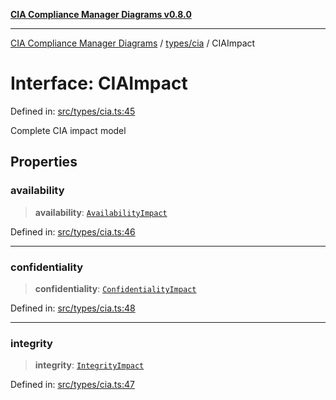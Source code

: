 [**CIA Compliance Manager Diagrams v0.8.0**](../../../README.md)

***

[CIA Compliance Manager Diagrams](../../../modules.md) / [types/cia](../README.md) / CIAImpact

# Interface: CIAImpact

Defined in: [src/types/cia.ts:45](https://github.com/Hack23/cia-compliance-manager/blob/cb6149c89796a3270553cf52dea8f2c5b402dd17/src/types/cia.ts#L45)

Complete CIA impact model

## Properties

### availability

> **availability**: [`AvailabilityImpact`](AvailabilityImpact.md)

Defined in: [src/types/cia.ts:46](https://github.com/Hack23/cia-compliance-manager/blob/cb6149c89796a3270553cf52dea8f2c5b402dd17/src/types/cia.ts#L46)

***

### confidentiality

> **confidentiality**: [`ConfidentialityImpact`](ConfidentialityImpact.md)

Defined in: [src/types/cia.ts:48](https://github.com/Hack23/cia-compliance-manager/blob/cb6149c89796a3270553cf52dea8f2c5b402dd17/src/types/cia.ts#L48)

***

### integrity

> **integrity**: [`IntegrityImpact`](IntegrityImpact.md)

Defined in: [src/types/cia.ts:47](https://github.com/Hack23/cia-compliance-manager/blob/cb6149c89796a3270553cf52dea8f2c5b402dd17/src/types/cia.ts#L47)
